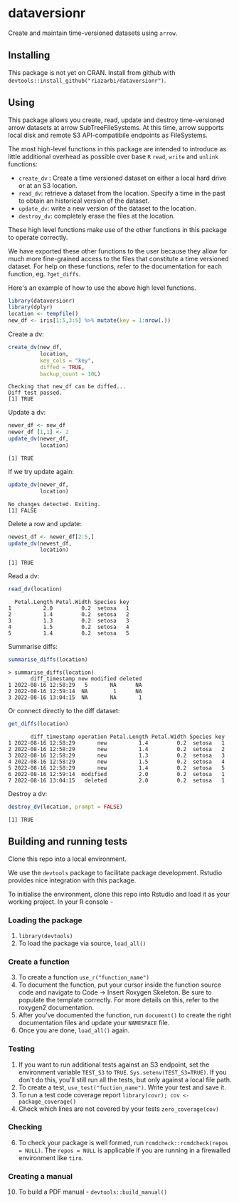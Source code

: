 # dataversionr
Create and maintain time-versioned datasets using `arrow`. 

## Installing

This package is not yet on CRAN. Install from github with `devtools::install_github("riazarbi/dataversionr")`.

## Using

This package allows you create, read, update and destroy time-versioned arrow datasets at arrow SubTreeFileSystems. At this time, arrow supports local disk and remote S3 API-compatibile endpoints as FileSystems.

The most high-level functions in this package are intended to introduce as little additional overhead as possible over base `R` `read`, `write` and `unlink` functions:

- `create_dv` : Create a time versioned dataset on either a local hard drive or at an S3 location.
- `read_dv`: retrieve a dataset from the location. Specify a time in the past to obtain an historical version of the dataset.
- `update_dv`: write a new version of the dataset to the location.
- `destroy_dv`: completely erase the files at the location.

These high level functions make use of the other functions in this package to operate correctly. 

We have exported these other functions to the user because they allow for much more fine-grained access to the files that constitute a time versioned dataset. For help on these functions, refer to the documentation for each function, eg. `?get_diffs`.

Here's an example of how to use the above high level functions.

```r
library(dataversionr)
library(dplyr)
location <- tempfile()
new_df <- iris[1:5,3:5] %>% mutate(key = 1:nrow(.))
```

Create a dv:

```r
create_dv(new_df,
          location,
          key_cols = "key",
          diffed = TRUE,
          backup_count = 10L)
```

```
Checking that new_df can be diffed...
Diff test passed.
[1] TRUE
```

Update a dv:

```r
newer_df <- new_df
newer_df [1,1] <- 2
update_dv(newer_df, 
          location)
```

```
[1] TRUE
```

If we try update again:

```r
update_dv(newer_df, 
          location)
```

```
No changes detected. Exiting.
[1] FALSE
```


Delete a row and update:

```r
newest_df <- newer_df[2:5,]
update_dv(newest_df,
          location)
```

```
[1] TRUE
```

Read a dv:

```r
read_dv(location)
```

```
  Petal.Length Petal.Width Species key
1          2.0         0.2  setosa   1
2          1.4         0.2  setosa   2
3          1.3         0.2  setosa   3
4          1.5         0.2  setosa   4
5          1.4         0.2  setosa   5
```

Summarise diffs:

```r
summarise_diffs(location)

```

```
> summarise_diffs(location)
       diff_timestamp new modified deleted
1 2022-08-16 12:58:29   5       NA      NA
2 2022-08-16 12:59:14  NA        1      NA
3 2022-08-16 13:04:15  NA       NA       1
```

Or connect directly to the diff dataset:

```r
get_diffs(location)
```

```
       diff_timestamp operation Petal.Length Petal.Width Species key
1 2022-08-16 12:58:29       new          1.4         0.2  setosa   1
2 2022-08-16 12:58:29       new          1.4         0.2  setosa   2
3 2022-08-16 12:58:29       new          1.3         0.2  setosa   3
4 2022-08-16 12:58:29       new          1.5         0.2  setosa   4
5 2022-08-16 12:58:29       new          1.4         0.2  setosa   5
6 2022-08-16 12:59:14  modified          2.0         0.2  setosa   1
7 2022-08-16 13:04:15   deleted          2.0         0.2  setosa   1
```

Destroy a dv:

```r
destroy_dv(location, prompt = FALSE)
```

```
[1] TRUE
```

## Building and running tests

Clone this repo into a local environment. 

We use the `devtools` package to facilitate package development. Rstudio provides nice integration with this package. 

To initialise the environment, clone this repo into Rstudio and load it as your working project. In your R console - 


### Loading the package 
1. `library(devtools)`
2. To load the package via source, `load_all()`

### Create a function
3. To create a function `use_r("function_name")`
3. To document the function, put your cursor inside the function source code and navigate to Code -> Insert Roxygen Skeleton. Be sure to populate the template correctly. For more details on this, refer to the roxygen2 documentation. 
4. After you've documented the function, run `document()` to create the right documentation files and update your `NAMESPACE` file.
5. Once you are done, `load_all()` again.

### Testing
1. If you want to run additional tests against an S3 endpoint, set the environment variable `TEST_S3` to `TRUE`. `Sys.setenv(TEST_S3=TRUE)`. If you don't do this, you'll still run all the tests, but only against a local file path.
7. To create a test, `use_test("fuction_name")`. Write your test and save it. 
8. To run a test code coverage report `library(covr); cov <- package_coverage()`
9. Check which lines are not covered by your tests `zero_coverage(cov)`

### Checking
6. To check your package is well formed, run `rcmdcheck::rcmdcheck(repos = NULL)`. The `repos = NULL` is applicable if you are running in a firewalled environment like `tiro`.

### Creating a manual
10. To build a PDF manual - `devtools::build_manual()`

